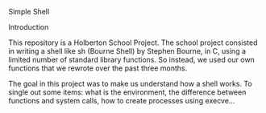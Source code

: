 Simple Shell

Introduction

This repository is a Holberton School Project. The school project consisted in writing a shell like sh (Bourne Shell) by Stephen Bourne, in C, using a limited number of standard library functions. So instead, we used our own functions that we rewrote over the past three months.

The goal in this project was to make us understand how a shell works. To single out some items: what is the environment, the difference between functions and system calls, how to create processes using execve...
